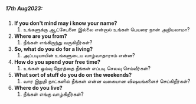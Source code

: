 
##### 17th Aug2023:

1. **If you don't mind may i know your name?**
	1. உங்களுக்கு ஆட்சேபனை இல்லை என்றால் உங்கள் பெயரை நான் அறியலாமா?
2. **Where are you from?**
	1. நீங்கள் எங்கிருந்து வருகிறீர்கள்?
3. **So, what do you do for a living?**
	1. அப்படியாயின் உங்களுடைய வாழ்வாதாராம் என்ன?
4. **How do you spend your free time?**
	1.  உங்கள் ஓய்வு நேரத்தை நீங்கள் எப்படி செலவு செய்வீர்கள்?
5. **What sort of stuff do you do on the weekends?**
	1. வார இறுதி நாட்களில் நீங்கள் என்ன வகையான விஷயங்களைச் செய்கிறீர்கள்?
6. **Where do you live?**
	1. நீங்கள் எங்கு வாழ்கிறீர்கள்?